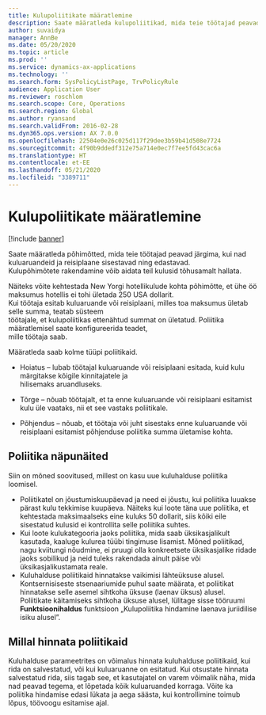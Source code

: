 ```yaml
---
title: Kulupoliitikate määratlemine
description: Saate määratleda kulupoliitikad, mida teie töötajad peavad järgima, kui nad rakenduses Microsoft Dynamics 365 Finance kuluaruandeid ja reisiplaane sisestavad ning edastavad.
author: suvaidya
manager: AnnBe
ms.date: 05/20/2020
ms.topic: article
ms.prod: ''
ms.service: dynamics-ax-applications
ms.technology: ''
ms.search.form: SysPolicyListPage, TrvPolicyRule
audience: Application User
ms.reviewer: roschlom
ms.search.scope: Core, Operations
ms.search.region: Global
ms.author: ryansand
ms.search.validFrom: 2016-02-28
ms.dyn365.ops.version: AX 7.0.0
ms.openlocfilehash: 22504e0e26c025d117f29dee3b59b41d508e7724
ms.sourcegitcommit: 4f90b9ddedf312e75a714e0ec7f7ee5fd43cac6a
ms.translationtype: HT
ms.contentlocale: et-EE
ms.lasthandoff: 05/21/2020
ms.locfileid: "3389711"
---
```

# <a name="define-expense-policies"></a>Kulupoliitikate määratlemine

[!include [banner](../includes/banner.md)]

Saate määratleda põhimõtted, mida teie töötajad peavad järgima, kui nad kuluaruandeid ja reisiplaane sisestavad ning edastavad.         
Kulupõhimõtete rakendamine võib aidata teil kulusid tõhusamalt hallata.         

Näiteks võite kehtestada New Yorgi hotellikulude kohta põhimõtte, et ühe öö maksumus hotellis ei tohi ületada 250 USA dollarit.       
Kui töötaja esitab kuluaruande või reisiplaani, milles toa maksumus ületab selle summa, teatab süsteem        
töötajale, et kulupoliitikas ettenähtud summat on ületatud. Poliitika määratlemisel saate konfigureerida teadet,        
mille töötaja saab.      
        
Määratleda saab kolme tüüpi poliitikaid.         
        
- Hoiatus – lubab töötajal kuluaruande või reisiplaani esitada, kuid kulu märgitakse kõigile kinnitajatele ja        
  hilisemaks aruandluseks.        

- Tõrge – nõuab töötajalt, et ta enne kuluaruande või reisiplaani esitamist kulu üle vaataks, nii et see vastaks poliitikale.       
 
 - Põhjendus – nõuab, et töötaja või juht sisestaks enne kuluaruande või reisiplaani esitamist põhjenduse poliitika summa ületamise kohta.        

## <a name="policy-tips"></a>Poliitika näpunäited
Siin on mõned soovitused, millest on kasu uue kuluhalduse poliitika loomisel. 
* Poliitikatel on jõustumiskuupäevad ja need ei jõustu, kui poliitika luuakse pärast kulu tekkimise kuupäeva. Näiteks kui loote täna uue poliitika, et kehtestada maksimaalseks eine kuluks 50 dollarit, siis kõiki eile sisestatud kulusid ei kontrollita selle poliitika suhtes.
* Kui loote kulukategooria jaoks poliitika, mida saab üksikasjalikult kasutada, kaaluge kulurea tüübi tingimuse lisamist. Mõned poliitikad, nagu kviitungi nõudmine, ei pruugi olla konkreetsete üksikasjalike ridade jaoks sobilikud ja neid tuleks rakendada ainult päise või üksikasjalikustamata reale. 
* Kuluhalduse poliitikaid hinnatakse vaikimisi lähteüksuse alusel. Kontsernisiseste stsenaariumide puhul saate määrata, et poliitikat hinnatakse selle asemel sihtkoha üksuse (laenav üksus) alusel. Poliitikate käitamiseks sihtkoha üksuse alusel, lülitage sisse tööruumi **Funktsioonihaldus** funktsioon „Kulupoliitika hindamine laenava juriidilise isiku alusel”.

## <a name="when-to-evaluate-policies"></a>Millal hinnata poliitikaid

Kuluhalduse parameetrites on võimalus hinnata kuluhalduse poliitikaid, kui rida on salvestatud, või kui kuluaruanne on esitatud. Kui otsustate hinnata salvestatud rida, siis tagab see, et kasutajatel on varem võimalik näha, mida nad peavad tegema, et lõpetada kõik kuluaruanded korraga. Võite ka poliitika hindamise edasi lükata ja aega säästa, kui kontrollimine toimub lõpus, töövoogu esitamise ajal.

